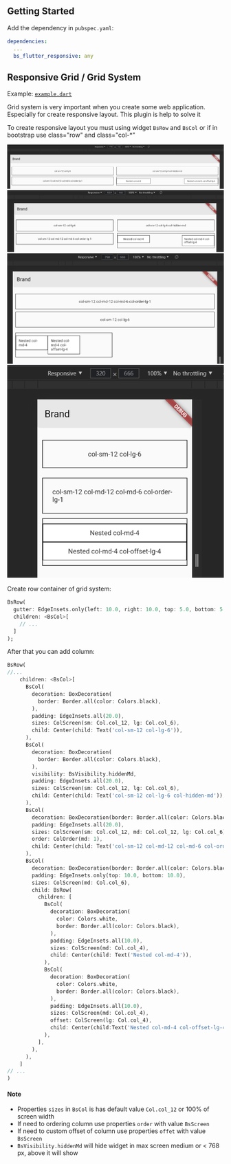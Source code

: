 ## Getting Started

Add the dependency in `pubspec.yaml`:

```yaml
dependencies:
  ...
  bs_flutter_responsive: any
```

## Responsive Grid / Grid System
Example: [`example.dart`](https://github.com/kholifanalfon/bs_flutter_responsive/blob/main/example/lib/main.dart)

Grid system is very important when you create some web application. Especially for create responsive layout. This plugin is help to solve it

To create responsive layout you must using widget `BsRow` and `BsCol` or if in bootstrap use class="row" and class="col-*" 

![Alt text](https://raw.githubusercontent.com/kholifanalfon/bs_flutter_responsive/main/screenshot/grid_xl.png "Grid System Extra Large Screen Result")
![Alt text](https://raw.githubusercontent.com/kholifanalfon/bs_flutter_responsive/main/screenshot/grid_lg.png "Grid System Large Screen Result")
![Alt text](https://raw.githubusercontent.com/kholifanalfon/bs_flutter_responsive/main/screenshot/grid_md.png "Grid System Medium Screen Result")
![Alt text](https://raw.githubusercontent.com/kholifanalfon/bs_flutter_responsive/main/screenshot/grid_sm.png "Grid System Small Screen Result")

Create row container of grid system:
```dart
BsRow(
  gutter: EdgeInsets.only(left: 10.0, right: 10.0, top: 5.0, bottom: 5.0),
  children: <BsCol>[
    // ...
  ]
);
```

After that you can add column:
```dart
BsRow(
//...
    children: <BsCol>[
      BsCol(
        decoration: BoxDecoration(
          border: Border.all(color: Colors.black),
        ),
        padding: EdgeInsets.all(20.0),
        sizes: ColScreen(sm: Col.col_12, lg: Col.col_6),
        child: Center(child: Text('col-sm-12 col-lg-6')),
      ),
      BsCol(
        decoration: BoxDecoration(
          border: Border.all(color: Colors.black),
        ),
        visibility: BsVisibility.hiddenMd,
        padding: EdgeInsets.all(20.0),
        sizes: ColScreen(sm: Col.col_12, lg: Col.col_6),
        child: Center(child: Text('col-sm-12 col-lg-6 col-hidden-md')),
      ),
      BsCol(
        decoration: BoxDecoration(border: Border.all(color: Colors.black)),
        padding: EdgeInsets.all(20.0),
        sizes: ColScreen(sm: Col.col_12, md: Col.col_12, lg: Col.col_6),
        order: ColOrder(md: 1),
        child: Center(child: Text('col-sm-12 col-md-12 col-md-6 col-order-lg-1')),
      ),
      BsCol(
        decoration: BoxDecoration(border: Border.all(color: Colors.black)),
        padding: EdgeInsets.only(top: 10.0, bottom: 10.0),
        sizes: ColScreen(md: Col.col_6),
        child: BsRow(
          children: [
            BsCol(
              decoration: BoxDecoration(
                color: Colors.white,
                border: Border.all(color: Colors.black),
              ),
              padding: EdgeInsets.all(10.0),
              sizes: ColScreen(md: Col.col_4),
              child: Center(child: Text('Nested col-md-4')),
            ),
            BsCol(
              decoration: BoxDecoration(
                color: Colors.white,
                border: Border.all(color: Colors.black),
              ),
              padding: EdgeInsets.all(10.0),
              sizes: ColScreen(md: Col.col_4),
              offset: ColScreen(lg: Col.col_4),
              child: Center(child:Text('Nested col-md-4 col-offset-lg-4')),
            ),
          ],
        ),
      ),
    ] 
// ...
)
```
#### Note
- Properties `sizes` in `BsCol` is has default value `Col.col_12` or 100% of screen width
- If need to ordering column use properties `order` with value `BsScreen`
- If need to custom offset of column use properties `offet` with value `BsScreen`
- `BsVisibility.hiddenMd` will hide widget in max screen medium or < 768 px, above it will show

